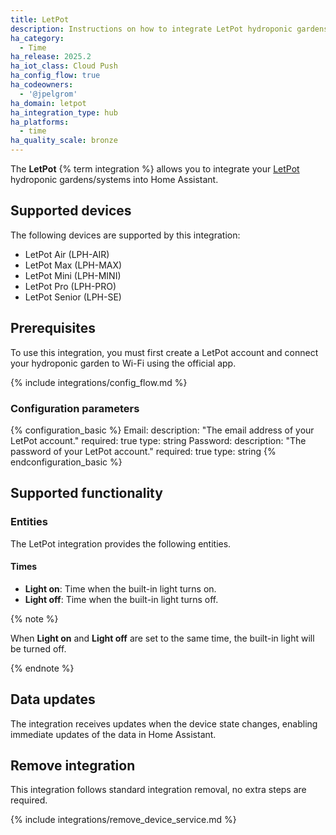 ```yaml
---
title: LetPot
description: Instructions on how to integrate LetPot hydroponic gardens into Home Assistant.
ha_category:
  - Time
ha_release: 2025.2
ha_iot_class: Cloud Push
ha_config_flow: true
ha_codeowners:
  - '@jpelgrom'
ha_domain: letpot
ha_integration_type: hub
ha_platforms:
  - time
ha_quality_scale: bronze
---
```


The **LetPot** {% term integration %} allows you to integrate your [LetPot](https://letpot.com/) hydroponic gardens/systems into Home Assistant.

## Supported devices

The following devices are supported by this integration:

- LetPot Air (LPH-AIR)
- LetPot Max (LPH-MAX)
- LetPot Mini (LPH-MINI)
- LetPot Pro (LPH-PRO)
- LetPot Senior (LPH-SE)

## Prerequisites

To use this integration, you must first create a LetPot account and connect your hydroponic garden to Wi-Fi using the official app.

{% include integrations/config_flow.md %}

### Configuration parameters

{% configuration_basic %}
Email:
    description: "The email address of your LetPot account."
    required: true
    type: string
Password:
    description: "The password of your LetPot account."
    required: true
    type: string
{% endconfiguration_basic %}

## Supported functionality

### Entities

The LetPot integration provides the following entities.

#### Times

- **Light on**: Time when the built-in light turns on.
- **Light off**: Time when the built-in light turns off.

{% note %}

When **Light on** and **Light off** are set to the same time, the built-in light will be turned off.

{% endnote %}

## Data updates

The integration receives updates when the device state changes, enabling immediate updates of the data in Home Assistant.

## Remove integration

This integration follows standard integration removal, no extra steps are required.

{% include integrations/remove_device_service.md %}
